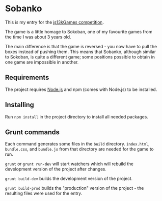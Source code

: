 # Sobanko

This is my entry for the [js13kGames competition](http://2015.js13kgames.com/).

The game is a little homage to Sokoban, one of my favourite games from the time I was about 3 years old.

The main difference is that the game is reversed - you now have to pull the boxes instead of pushing them.
This means that Sobanko, although similar to Sokoban, is quite a different game; some positions possible to obtain in one game are impossible in another.

## Requirements

The project requires [Node.js](https://nodejs.org/) and npm (comes with Node.js) to be installed.

## Installing

Run `npm install` in the project directory to install all needed packages.

## Grunt commands

Each command generates some files in the `build` directory.
`index.html`, `bundle.css`, and `bundle.js` from that directory are needed for the game to run.

`grunt` or `grunt run-dev` will start watchers which will rebuild the development version of the project after changes.

`grunt build-dev` builds the development version of the project.

`grunt build-prod` builds the "production" version of the project - the resulting files were used for the entry.
